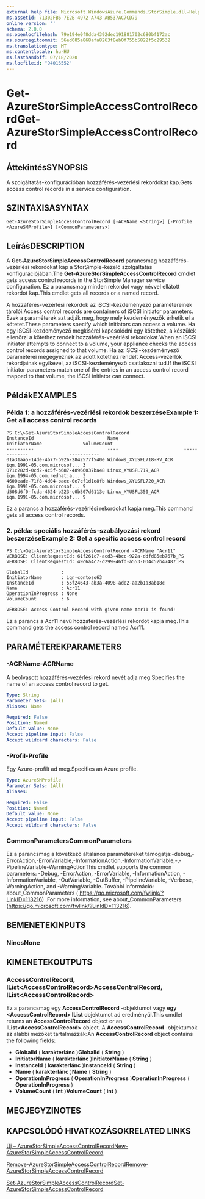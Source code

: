 ```yaml
---
external help file: Microsoft.WindowsAzure.Commands.StorSimple.dll-Help.xml
ms.assetid: 71302FB6-7E2B-4972-A743-AB537AC7CD79
online version: ''
schema: 2.0.0
ms.openlocfilehash: 79e194e0f8dda4392dec191881702c680bf172ac
ms.sourcegitcommit: 56ed085a868afa8263f8eb0f755b5822f5c29532
ms.translationtype: MT
ms.contentlocale: hu-HU
ms.lasthandoff: 07/18/2020
ms.locfileid: "94016552"
---
```

# <span data-ttu-id="e7c3b-101">Get-AzureStorSimpleAccessControlRecord</span><span class="sxs-lookup"><span data-stu-id="e7c3b-101">Get-AzureStorSimpleAccessControlRecord</span></span>

## <span data-ttu-id="e7c3b-102">Áttekintés</span><span class="sxs-lookup"><span data-stu-id="e7c3b-102">SYNOPSIS</span></span>
<span data-ttu-id="e7c3b-103">A szolgáltatás-konfigurációban hozzáférés-vezérlési rekordokat kap.</span><span class="sxs-lookup"><span data-stu-id="e7c3b-103">Gets access control records in a service configuration.</span></span>

## <span data-ttu-id="e7c3b-104">SZINTAXISA</span><span class="sxs-lookup"><span data-stu-id="e7c3b-104">SYNTAX</span></span>

```
Get-AzureStorSimpleAccessControlRecord [-ACRName <String>] [-Profile <AzureSMProfile>] [<CommonParameters>]
```

## <span data-ttu-id="e7c3b-105">Leírás</span><span class="sxs-lookup"><span data-stu-id="e7c3b-105">DESCRIPTION</span></span>
<span data-ttu-id="e7c3b-106">A **Get-AzureStorSimpleAccessControlRecord** parancsmag hozzáférés-vezérlési rekordokat kap a StorSimple-kezelő szolgáltatás konfigurációjában.</span><span class="sxs-lookup"><span data-stu-id="e7c3b-106">The **Get-AzureStorSimpleAccessControlRecord** cmdlet gets access control records in the StorSimple Manager service configuration.</span></span>
<span data-ttu-id="e7c3b-107">Ez a parancsmag minden rekordot vagy névvel ellátott rekordot kap.</span><span class="sxs-lookup"><span data-stu-id="e7c3b-107">This cmdlet gets all records or a named record.</span></span>

<span data-ttu-id="e7c3b-108">A hozzáférés-vezérlési rekordok az iSCSI-kezdeményező paramétereinek tárolói.</span><span class="sxs-lookup"><span data-stu-id="e7c3b-108">Access control records are containers of iSCSI initiator parameters.</span></span>
<span data-ttu-id="e7c3b-109">Ezek a paraméterek azt adják meg, hogy mely kezdeményezők érhetik el a kötetet.</span><span class="sxs-lookup"><span data-stu-id="e7c3b-109">These parameters specify which initiators can access a volume.</span></span>
<span data-ttu-id="e7c3b-110">Ha egy iSCSI-kezdeményező megkísérel kapcsolódni egy kötethez, a készülék ellenőrzi a kötethez rendelt hozzáférés-vezérlési rekordokat.</span><span class="sxs-lookup"><span data-stu-id="e7c3b-110">When an iSCSI initiator attempts to connect to a volume, your appliance checks the access control records assigned to that volume.</span></span>
<span data-ttu-id="e7c3b-111">Ha az iSCSI-kezdeményező paraméterei megegyeznek az adott kötethez rendelt Access-vezérlők rekordjainak egyikével, az iSCSI-kezdeményező csatlakozni tud.</span><span class="sxs-lookup"><span data-stu-id="e7c3b-111">If the iSCSI initiator parameters match one of the entries in an access control record mapped to that volume, the iSCSI initiator can connect.</span></span>

## <span data-ttu-id="e7c3b-112">Példák</span><span class="sxs-lookup"><span data-stu-id="e7c3b-112">EXAMPLES</span></span>

### <span data-ttu-id="e7c3b-113">Példa 1: a hozzáférés-vezérlési rekordok beszerzése</span><span class="sxs-lookup"><span data-stu-id="e7c3b-113">Example 1: Get all access control records</span></span>
```
PS C:\>Get-AzureStorSimpleAccessControlRecord
InstanceId                           Name                        InitiatorName               VolumeCount
----------                           ----                        -------------               -----------
01a31aa5-14de-4b77-b926-2842577f540e Windows_XYUSFL718-RV_ACR    iqn.1991-05.com.microsof... 3
071c282d-0cd2-4c5f-b687-48966037ba48 Linux_XYUSFL719_ACR         iqn.1994-05.com.redhat:a... 3
4600eade-71f8-4d04-baec-0e7cf1d1e8fb Windows_XYUSFL720_ACR       iqn.1991-05.com.microsof... 9
d508d6f0-fcda-4624-b223-c0b307d6113e Linux_XYUSFL350_ACR         iqn.1991-05.com.microsof... 9
```

<span data-ttu-id="e7c3b-114">Ez a parancs a hozzáférés-vezérlési rekordokat kapja meg.</span><span class="sxs-lookup"><span data-stu-id="e7c3b-114">This command gets all access control records.</span></span>

### <span data-ttu-id="e7c3b-115">2. példa: speciális hozzáférés-szabályozási rekord beszerzése</span><span class="sxs-lookup"><span data-stu-id="e7c3b-115">Example 2: Get a specific access control record</span></span>
```
PS C:\>Get-AzureStorSimpleAccessControlRecord -ACRName "Acr11"
VERBOSE: ClientRequestId: 61f261c7-acd3-4bcc-922a-ddfd85eb767b_PS
VERBOSE: ClientRequestId: 49c6a4c7-d299-46fd-a553-034c52b47487_PS

GlobalId            : 
InitiatorName       : iqn-contoso63
InstanceId          : 55f24643-ab3a-4098-ade2-aa2b1a3ab18c
Name                : Acr11
OperationInProgress : None
VolumeCount         : 6

VERBOSE: Access Control Record with given name Acr11 is found!
```

<span data-ttu-id="e7c3b-116">Ez a parancs a Acr11 nevű hozzáférés-vezérlési rekordot kapja meg.</span><span class="sxs-lookup"><span data-stu-id="e7c3b-116">This command gets the access control record named Acr11.</span></span>

## <span data-ttu-id="e7c3b-117">PARAMÉTEREK</span><span class="sxs-lookup"><span data-stu-id="e7c3b-117">PARAMETERS</span></span>

### <span data-ttu-id="e7c3b-118">-ACRName</span><span class="sxs-lookup"><span data-stu-id="e7c3b-118">-ACRName</span></span>
<span data-ttu-id="e7c3b-119">A beolvasott hozzáférés-vezérlési rekord nevét adja meg.</span><span class="sxs-lookup"><span data-stu-id="e7c3b-119">Specifies the name of an access control record to get.</span></span>

```yaml
Type: String
Parameter Sets: (All)
Aliases: Name

Required: False
Position: Named
Default value: None
Accept pipeline input: False
Accept wildcard characters: False
```

### <span data-ttu-id="e7c3b-120">-Profil</span><span class="sxs-lookup"><span data-stu-id="e7c3b-120">-Profile</span></span>
<span data-ttu-id="e7c3b-121">Egy Azure-profilt ad meg.</span><span class="sxs-lookup"><span data-stu-id="e7c3b-121">Specifies an Azure profile.</span></span>

```yaml
Type: AzureSMProfile
Parameter Sets: (All)
Aliases: 

Required: False
Position: Named
Default value: None
Accept pipeline input: False
Accept wildcard characters: False
```

### <span data-ttu-id="e7c3b-122">CommonParameters</span><span class="sxs-lookup"><span data-stu-id="e7c3b-122">CommonParameters</span></span>
<span data-ttu-id="e7c3b-123">Ez a parancsmag a következő általános paramétereket támogatja:-debug,-ErrorAction,-ErrorVariable,-InformationAction,-InformationVariable,-,-PipelineVariable-WarningAction</span><span class="sxs-lookup"><span data-stu-id="e7c3b-123">This cmdlet supports the common parameters: -Debug, -ErrorAction, -ErrorVariable, -InformationAction, -InformationVariable, -OutVariable, -OutBuffer, -PipelineVariable, -Verbose, -WarningAction, and -WarningVariable.</span></span> <span data-ttu-id="e7c3b-124">További információ: about_CommonParameters ( https://go.microsoft.com/fwlink/?LinkID=113216) .</span><span class="sxs-lookup"><span data-stu-id="e7c3b-124">For more information, see about_CommonParameters (https://go.microsoft.com/fwlink/?LinkID=113216).</span></span>

## <span data-ttu-id="e7c3b-125">BEMENETEK</span><span class="sxs-lookup"><span data-stu-id="e7c3b-125">INPUTS</span></span>

### <span data-ttu-id="e7c3b-126">Nincs</span><span class="sxs-lookup"><span data-stu-id="e7c3b-126">None</span></span>

## <span data-ttu-id="e7c3b-127">KIMENETEK</span><span class="sxs-lookup"><span data-stu-id="e7c3b-127">OUTPUTS</span></span>

### <span data-ttu-id="e7c3b-128">AccessControlRecord, IList\<AccessControlRecord\></span><span class="sxs-lookup"><span data-stu-id="e7c3b-128">AccessControlRecord, IList\<AccessControlRecord\></span></span>
<span data-ttu-id="e7c3b-129">Ez a parancsmag egy **AccessControlRecord** -objektumot vagy **egy \<AccessControlRecord\> IList** objektumot ad eredményül.</span><span class="sxs-lookup"><span data-stu-id="e7c3b-129">This cmdlet returns an **AccessControlRecord** object or an **IList\<AccessControlRecord\>** object.</span></span>
<span data-ttu-id="e7c3b-130">A **AccessControlRecord** -objektumok az alábbi mezőket tartalmazzák:</span><span class="sxs-lookup"><span data-stu-id="e7c3b-130">An **AccessControlRecord** object contains the following fields:</span></span> 

- <span data-ttu-id="e7c3b-131">**GlobalId** ( **karakterlánc** )</span><span class="sxs-lookup"><span data-stu-id="e7c3b-131">**GlobalId** ( **String** )</span></span> 
- <span data-ttu-id="e7c3b-132">**InitiatorName** ( **karakterlánc** )</span><span class="sxs-lookup"><span data-stu-id="e7c3b-132">**InitiatorName** ( **String** )</span></span> 
- <span data-ttu-id="e7c3b-133">**InstanceId** ( **karakterlánc** )</span><span class="sxs-lookup"><span data-stu-id="e7c3b-133">**InstanceId** ( **String** )</span></span> 
- <span data-ttu-id="e7c3b-134">**Name** ( **karakterlánc** )</span><span class="sxs-lookup"><span data-stu-id="e7c3b-134">**Name** ( **String** )</span></span> 
- <span data-ttu-id="e7c3b-135">**OperationInProgress** ( **OperationInProgress** )</span><span class="sxs-lookup"><span data-stu-id="e7c3b-135">**OperationInProgress** ( **OperationInProgress** )</span></span> 
- <span data-ttu-id="e7c3b-136">**VolumeCount** ( **int** )</span><span class="sxs-lookup"><span data-stu-id="e7c3b-136">**VolumeCount** ( **int** )</span></span>

## <span data-ttu-id="e7c3b-137">MEGJEGYZI</span><span class="sxs-lookup"><span data-stu-id="e7c3b-137">NOTES</span></span>

## <span data-ttu-id="e7c3b-138">KAPCSOLÓDÓ HIVATKOZÁSOK</span><span class="sxs-lookup"><span data-stu-id="e7c3b-138">RELATED LINKS</span></span>

[<span data-ttu-id="e7c3b-139">Új – AzureStorSimpleAccessControlRecord</span><span class="sxs-lookup"><span data-stu-id="e7c3b-139">New-AzureStorSimpleAccessControlRecord</span></span>](./New-AzureStorSimpleAccessControlRecord.md)

[<span data-ttu-id="e7c3b-140">Remove-AzureStorSimpleAccessControlRecord</span><span class="sxs-lookup"><span data-stu-id="e7c3b-140">Remove-AzureStorSimpleAccessControlRecord</span></span>](./Remove-AzureStorSimpleAccessControlRecord.md)

[<span data-ttu-id="e7c3b-141">Set-AzureStorSimpleAccessControlRecord</span><span class="sxs-lookup"><span data-stu-id="e7c3b-141">Set-AzureStorSimpleAccessControlRecord</span></span>](./Set-AzureStorSimpleAccessControlRecord.md)


